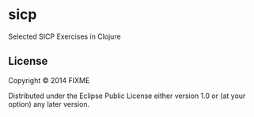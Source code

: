sicp
====

Selected SICP Exercises in Clojure

## License

Copyright © 2014 FIXME

Distributed under the Eclipse Public License either version 1.0 or (at
your option) any later version.
